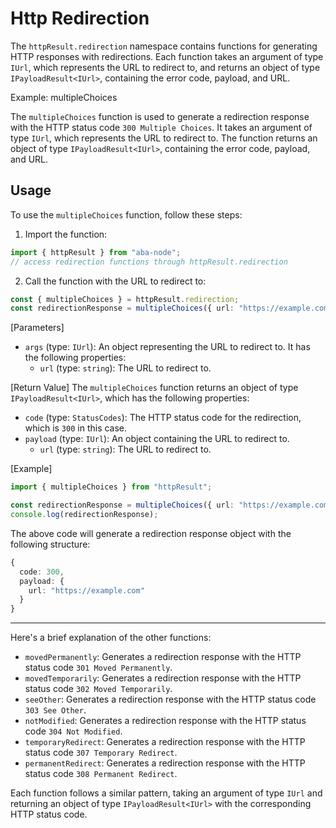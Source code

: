 # Http Redirection

The `httpResult.redirection` namespace contains functions for generating HTTP responses with redirections. Each function takes an argument of type `IUrl`, which represents the URL to redirect to, and returns an object of type `IPayloadResult<IUrl>`, containing the error code, payload, and URL.

Example: multipleChoices

The `multipleChoices` function is used to generate a redirection response with the HTTP status code `300 Multiple Choices`. It takes an argument of type `IUrl`, which represents the URL to redirect to. The function returns an object of type `IPayloadResult<IUrl>`, containing the error code, payload, and URL.

## Usage

To use the `multipleChoices` function, follow these steps:

1. Import the function:

```typescript
import { httpResult } from "aba-node";
// access redirection functions through httpResult.redirection
```

2. Call the function with the URL to redirect to:

```typescript
const { multipleChoices } = httpResult.redirection;
const redirectionResponse = multipleChoices({ url: "https://example.com" });
```

[Parameters]

- `args` (type: `IUrl`): An object representing the URL to redirect to. It has the following properties:
  - `url` (type: `string`): The URL to redirect to.

[Return Value]
The `multipleChoices` function returns an object of type `IPayloadResult<IUrl>`, which has the following properties:

- `code` (type: `StatusCodes`): The HTTP status code for the redirection, which is `300` in this case.
- `payload` (type: `IUrl`): An object containing the URL to redirect to.
  - `url` (type: `string`): The URL to redirect to.

[Example]

```typescript
import { multipleChoices } from "httpResult";

const redirectionResponse = multipleChoices({ url: "https://example.com" });
console.log(redirectionResponse);
```

The above code will generate a redirection response object with the following structure:

```typescript
{
  code: 300,
  payload: {
    url: "https://example.com"
  }
}
```

---

Here's a brief explanation of the other functions:

- `movedPermanently`: Generates a redirection response with the HTTP status code `301 Moved Permanently`.
- `movedTemporarily`: Generates a redirection response with the HTTP status code `302 Moved Temporarily`.
- `seeOther`: Generates a redirection response with the HTTP status code `303 See Other`.
- `notModified`: Generates a redirection response with the HTTP status code `304 Not Modified`.
- `temporaryRedirect`: Generates a redirection response with the HTTP status code `307 Temporary Redirect`.
- `permanentRedirect`: Generates a redirection response with the HTTP status code `308 Permanent Redirect`.

Each function follows a similar pattern, taking an argument of type `IUrl` and returning an object of type `IPayloadResult<IUrl>` with the corresponding HTTP status code.

